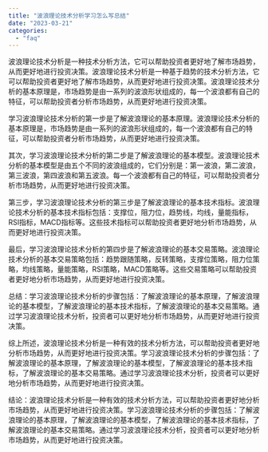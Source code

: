 ```yaml
---
title: "波浪理论技术分析学习怎么写总结"
date: "2023-03-21"
categories: 
  - "faq"
---
```


波浪理论技术分析是一种技术分析方法，它可以帮助投资者更好地了解市场趋势，从而更好地进行投资决策。波浪理论技术分析是一种基于趋势的技术分析方法，它可以帮助投资者更好地了解市场趋势，从而更好地进行投资决策。波浪理论技术分析的基本原理是，市场趋势是由一系列的波浪形状组成的，每一个波浪都有自己的特征，可以帮助投资者分析市场趋势，从而更好地进行投资决策。

学习波浪理论技术分析的第一步是了解波浪理论的基本原理。波浪理论技术分析的基本原理是，市场趋势是由一系列的波浪形状组成的，每一个波浪都有自己的特征，可以帮助投资者分析市场趋势，从而更好地进行投资决策。

其次，学习波浪理论技术分析的第二步是了解波浪理论的基本模型。波浪理论技术分析的基本模型是由五个不同的波浪组成的，它们分别是：第一波浪，第二波浪，第三波浪，第四波浪和第五波浪。每一个波浪都有自己的特征，可以帮助投资者分析市场趋势，从而更好地进行投资决策。

第三步，学习波浪理论技术分析的第三步是了解波浪理论的基本技术指标。波浪理论技术分析的基本技术指标包括：支撑位，阻力位，趋势线，均线，量能指标，RSI指标，MACD指标等。这些技术指标可以帮助投资者更好地分析市场趋势，从而更好地进行投资决策。

最后，学习波浪理论技术分析的第四步是了解波浪理论的基本交易策略。波浪理论技术分析的基本交易策略包括：趋势跟随策略，反转策略，支撑位策略，阻力位策略，均线策略，量能策略，RSI策略，MACD策略等。这些交易策略可以帮助投资者更好地分析市场趋势，从而更好地进行投资决策。

总结：学习波浪理论技术分析的步骤包括：了解波浪理论的基本原理，了解波浪理论的基本模型，了解波浪理论的基本技术指标，了解波浪理论的基本交易策略。通过学习波浪理论技术分析，投资者可以更好地分析市场趋势，从而更好地进行投资决策。

综上所述，波浪理论技术分析是一种有效的技术分析方法，可以帮助投资者更好地分析市场趋势，从而更好地进行投资决策。学习波浪理论技术分析的步骤包括：了解波浪理论的基本原理，了解波浪理论的基本模型，了解波浪理论的基本技术指标，了解波浪理论的基本交易策略。通过学习波浪理论技术分析，投资者可以更好地分析市场趋势，从而更好地进行投资决策。

结论：波浪理论技术分析是一种有效的技术分析方法，可以帮助投资者更好地分析市场趋势，从而更好地进行投资决策。学习波浪理论技术分析的步骤包括：了解波浪理论的基本原理，了解波浪理论的基本模型，了解波浪理论的基本技术指标，了解波浪理论的基本交易策略。通过学习波浪理论技术分析，投资者可以更好地分析市场趋势，从而更好地进行投资决策。
